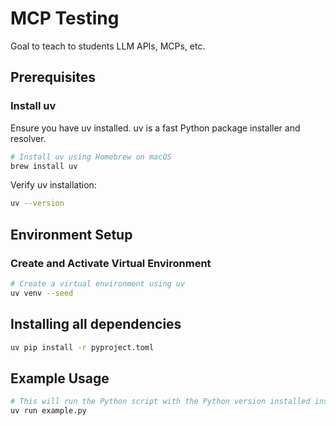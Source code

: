 # MCP Testing

Goal to teach to students LLM APIs, MCPs, etc.

## Prerequisites

### Install uv

Ensure you have uv installed. uv is a fast Python package installer and resolver.

```sh
# Install uv using Homebrew on macOS
brew install uv
```

Verify uv installation:

```sh
uv --version
```

## Environment Setup

### Create and Activate Virtual Environment

```sh
# Create a virtual environment using uv
uv venv --seed
```

## Installing all dependencies

```sh
uv pip install -r pyproject.toml
```

## Example Usage

```sh
# This will run the Python script with the Python version installed inside the virtua lenvironment
uv run example.py
```
